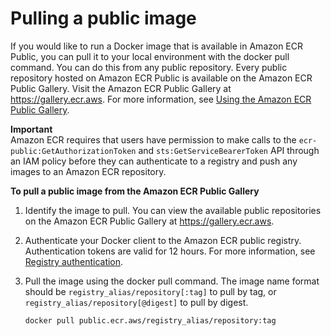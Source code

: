# Pulling a public image<a name="docker-pull-ecr-image"></a>

If you would like to run a Docker image that is available in Amazon ECR Public, you can pull it to your local environment with the docker pull command\. You can do this from any public repository\. Every public repository hosted on Amazon ECR Public is available on the Amazon ECR Public Gallery\. Visit the Amazon ECR Public Gallery at [https://gallery\.ecr\.aws](https://gallery.ecr.aws)\. For more information, see [Using the Amazon ECR Public Gallery](public-gallery.md)\.

**Important**  
Amazon ECR requires that users have permission to make calls to the `ecr-public:GetAuthorizationToken` and `sts:GetServiceBearerToken` API through an IAM policy before they can authenticate to a registry and push any images to an Amazon ECR repository\.

**To pull a public image from the Amazon ECR Public Gallery**

1. Identify the image to pull\. You can view the available public repositories on the Amazon ECR Public Gallery at [https://gallery\.ecr\.aws](https://gallery.ecr.aws)\.

1. Authenticate your Docker client to the Amazon ECR public registry\. Authentication tokens are valid for 12 hours\. For more information, see [Registry authentication](public-registries.md#public-registry-auth)\.

1. Pull the image using the docker pull command\. The image name format should be `registry_alias/repository[:tag]` to pull by tag, or `registry_alias/repository[@digest]` to pull by digest\.

   ```
   docker pull public.ecr.aws/registry_alias/repository:tag
   ```